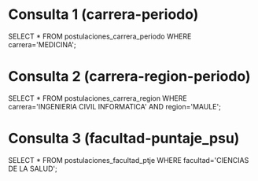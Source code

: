 
# Consulta 1 (carrera-periodo)
SELECT * FROM postulaciones_carrera_periodo WHERE carrera='MEDICINA';

# Consulta 2 (carrera-region-periodo)
SELECT * FROM postulaciones_carrera_region WHERE carrera='INGENIERIA CIVIL INFORMATICA' AND region='MAULE';

# Consulta 3 (facultad-puntaje_psu)
SELECT * FROM postulaciones_facultad_ptje WHERE facultad='CIENCIAS DE LA SALUD';
